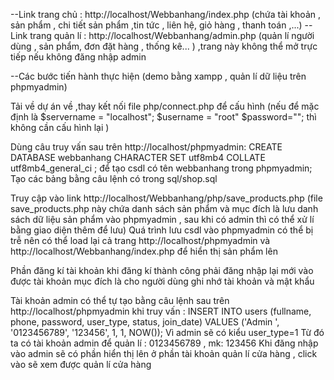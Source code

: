 --Link trang chủ : http://localhost/Webbanhang/index.php
(chứa tài khoản , sản phẩm , chi tiết sản phẩm ,tin tức , liên hệ, giỏ hàng , thanh toán ,...)
--Link trang quản lí : http://localhost/Webbanhang/admin.php
(quản lí người dùng , sản phẩm, đơn đặt hàng , thống kê... ) ,trang này không thể mở trực tiếp nếu không đăng nhập admin

--Các bước tiến hành thực hiện (demo bằng xampp , quản lí dữ liệu trên phpmyadmin)

Tải về dự án về ,thay kết nối file php/connect.php để cấu hình 
(nếu để mặc định là  $servername = "localhost";  $username = "root" $password=""; thì không cần cấu hình lại ) 

Dùng câu truy vấn sau trên http://localhost/phpmyadmin: 
    CREATE DATABASE webbanhang CHARACTER SET utf8mb4 COLLATE utf8mb4_general_ci ;
để tạo csdl có tên webbanhang trong phpmyadmin;
Tạo các bảng bằng câu lệnh có trong sql/shop.sql

Truy cập vào link http://localhost/Webbanhang/php/save_products.php (file save_products.php này chứa danh sách sản phẩm và
mục đích là lưu danh sách dữ liệu sản phẩm vào phpmyadmin , sau khi có admin thì có thể xử lí bằng giao diện thêm để lưu)
Quá trình lưu csdl vào phpmyadmin có thể bị trễ nên có thể load lại cả trang http://localhost/phpmyadmin và http://localhost/Webbanhang/index.php
để hiển thị sản phẩm lên

Phần đăng kí tài khoản khi đăng kí thành công phải đăng nhập lại mới vào được tài khoản mục đích là cho người dùng ghi nhớ tài khoản và mật khẩu 

Tài khoản admin có thể tự tạo bằng câu lệnh sau trên http://localhost/phpmyadmin khi truy vấn :
    INSERT INTO users (fullname, phone, password, user_type, status, join_date)
    VALUES ('Admin ', '0123456789', '123456', 1, 1, NOW());
Vì admin sẽ có kiểu user_type=1
Từ đó ta có tài khoản admin để quản lí :  0123456789 , mk: 123456
Khi đăng nhập vào admin sẽ có phần hiển thị lên ở phần tài khoản quản lí cửa hàng , click vào sẽ xem được quản lí cửa hàng 

